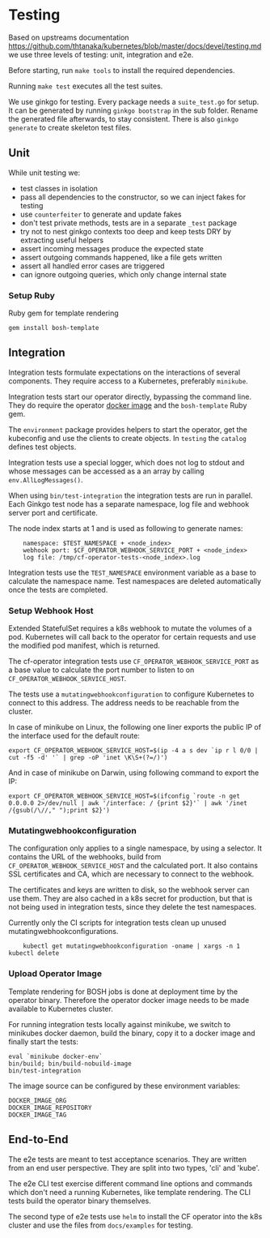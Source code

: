 # Testing

Based on upstreams documentation https://github.com/thtanaka/kubernetes/blob/master/docs/devel/testing.md we use three levels of testing: unit, integration and e2e.

Before starting, run `make tools` to install the required dependencies.

Running `make test` executes all the test suites.

We use ginkgo for testing. Every package needs a `suite_test.go` for setup. It can be generated by running `ginkgo bootstrap` in the sub folder. Rename the generated file afterwards, to stay consistent.
There is also `ginkgo generate` to create skeleton test files.

## Unit

While unit testing we:

* test classes in isolation
* pass all dependencies to the constructor, so we can inject fakes for testing
* use `counterfeiter` to generate and update fakes
* don't test private methods, tests are in a separate `_test` package
* try not to nest ginkgo contexts too deep and keep tests DRY by extracting useful helpers
* assert incoming messages produce the expected state
* assert outgoing commands happened, like a file gets written
* assert all handled error cases are triggered
* can ignore outgoing queries, which only change internal state

### Setup Ruby

Ruby gem for template rendering

    gem install bosh-template

## Integration

Integration tests formulate expectations on the interactions of several components.
They require access to a Kubernetes, preferably `minikube`.

Integration tests start our operator directly, bypassing the command line.
They do require the operator [docker image](#upload-operator-image) and the `bosh-template` Ruby gem.

The `environment` package provides helpers to start the operator, get the kubeconfig and use the clients to create objects.
In `testing` the `catalog` defines test objects.

Integration tests use a special logger, which does not log to stdout and whose messages can be accessed as a an array by calling `env.AllLogMessages()`.

When using `bin/test-integration` the integration tests are run in parallel.
Each Ginkgo test node has a separate namespace, log file and webhook server port and certificate.

The node index starts at 1 and is used as following to generate names:

		namespace: $TEST_NAMESPACE + <node_index>
		webhook port: $CF_OPERATOR_WEBHOOK_SERVICE_PORT + <node_index>
		log file: /tmp/cf-operator-tests-<node_index>.log

Integration tests use the `TEST_NAMESPACE` environment variable as a base to
calculate the namespace name. Test namespaces are deleted automatically once
the tests are completed.

### Setup Webhook Host

Extended StatefulSet requires a k8s webhook to mutate the volumes of a pod.
Kubernetes will call back to the operator for certain requests and use the
modified pod manifest, which is returned.

The cf-operator integration tests use `CF_OPERATOR_WEBHOOK_SERVICE_PORT` as a
base value to calculate the port number to listen to on
`CF_OPERATOR_WEBHOOK_SERVICE_HOST`.

The tests use a `mutatingwebhookconfiguration` to configure Kubernetes to
connect to this address. The address needs to be reachable from the cluster.

In case of minikube on Linux, the following one liner exports the public IP of
the interface used for the default route:

    export CF_OPERATOR_WEBHOOK_SERVICE_HOST=$(ip -4 a s dev `ip r l 0/0 | cut -f5 -d' '` | grep -oP 'inet \K\S+(?=/)')

And in case of minikube on Darwin, using following command to export the IP:

    export CF_OPERATOR_WEBHOOK_SERVICE_HOST=$(ifconfig `route -n get 0.0.0.0 2>/dev/null | awk '/interface: / {print $2}'` | awk '/inet /{gsub(/\//," ");print $2}')

### Mutatingwebhookconfiguration

The configuration only applies to a single namespace, by using a selector. It contains the URL of the webhooks, build from
`CF_OPERATOR_WEBHOOK_SERVICE_HOST` and the calculated port.
It also contains SSL certificates and CA, which are necessary to connect to the webhook.

The certificates and keys are written to disk, so the webhook server can use
them.  They are also cached in a k8s secret for production, but that is not
being used in integration tests, since they delete the test namespaces.

Currently only the CI scripts for integration tests clean up unused mutatingwebhookconfigurations.

		kubectl get mutatingwebhookconfiguration -oname | xargs -n 1 kubectl delete

### Upload Operator Image

Template rendering for BOSH jobs is done at deployment time by the operator
binary. Therefore the operator docker image needs to be made available to
Kubernetes cluster.

For running integration tests locally against minikube, we switch to minikubes
docker daemon, build the binary, copy it to a docker image and finally start
the tests:

    eval `minikube docker-env`
    bin/build; bin/build-nobuild-image
    bin/test-integration

The image source can be configured by these environment variables:

    DOCKER_IMAGE_ORG
    DOCKER_IMAGE_REPOSITORY
    DOCKER_IMAGE_TAG

## End-to-End

The e2e tests are meant to test acceptance scenarios. They are written from an end user perspective.
They are split into two types, 'cli' and 'kube'.

The e2e CLI test exercise different command line options and commands which don't need a running Kubernetes, like template rendering.
The CLI tests build the operator binary themselves.

The second type of e2e tests use `helm` to install the CF operator into the k8s cluster and use the files from `docs/examples` for testing.
